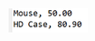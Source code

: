 <img src="https://github.com/hiranfbjc/predicate4-declared-lambda-expression/blob/main/readme.png" width=140>

